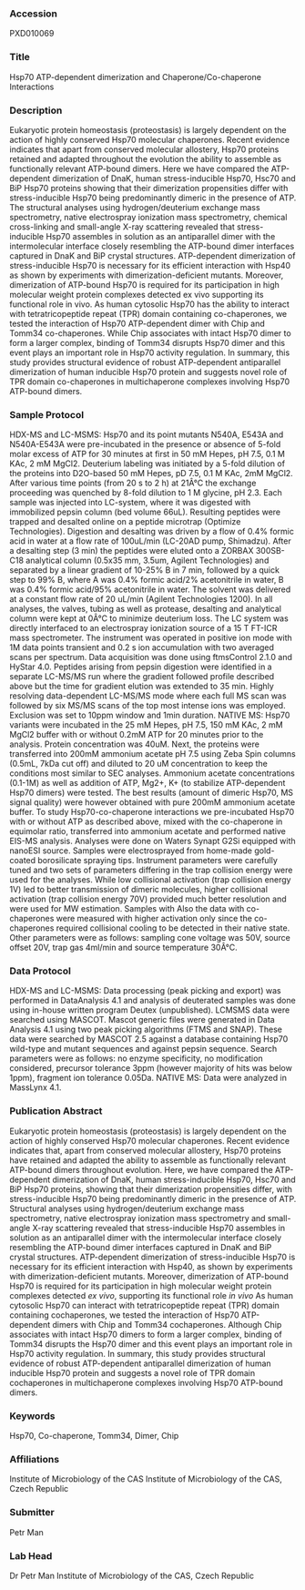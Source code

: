 ### Accession
PXD010069

### Title
Hsp70 ATP-dependent dimerization and Chaperone/Co-chaperone Interactions

### Description
Eukaryotic protein homeostasis (proteostasis) is largely dependent on the action of highly conserved Hsp70 molecular chaperones. Recent evidence indicates that apart from conserved molecular allostery, Hsp70 proteins retained and adapted throughout the evolution the ability to assemble as functionally relevant ATP-bound dimers. Here we have compared the ATP-dependent dimerization of DnaK, human stress-inducible Hsp70, Hsc70 and BiP Hsp70 proteins showing that their dimerization propensities differ with stress-inducible Hsp70 being predominantly dimeric in the presence of ATP. The structural analyses using hydrogen/deuterium exchange mass spectrometry, native electrospray ionization mass spectrometry, chemical cross-linking and small-angle X-ray scattering revealed that stress-inducible Hsp70 assembles in solution as an antiparallel dimer with the intermolecular interface closely resembling the ATP-bound dimer interfaces captured in DnaK and BiP crystal structures. ATP-dependent dimerization of stress-inducible Hsp70 is necessary for its efficient interaction with Hsp40 as shown by experiments with dimerization-deficient mutants. Moreover, dimerization of ATP-bound Hsp70 is required for its participation in high molecular weight protein complexes detected ex vivo supporting its functional role in vivo. As human cytosolic Hsp70 has the ability to interact with tetratricopeptide repeat (TPR) domain containing co-chaperones, we tested the interaction of Hsp70 ATP-dependent dimer with Chip and Tomm34 co-chaperones. While Chip associates with intact Hsp70 dimer to form a larger complex, binding of Tomm34 disrupts Hsp70 dimer and this event plays an important role in Hsp70 activity regulation. In summary, this study provides structural evidence of robust ATP-dependent antiparallel dimerization of human inducible Hsp70 protein and suggests novel role of TPR domain co-chaperones in multichaperone complexes involving Hsp70 ATP-bound dimers.

### Sample Protocol
HDX-MS and LC-MSMS: Hsp70 and its point mutants N540A, E543A and N540A-E543A were pre-incubated in the presence or absence of 5-fold molar excess of ATP for 30 minutes at first in 50 mM Hepes, pH 7.5, 0.1 M KAc, 2 mM MgCl2. Deuterium labeling was initiated by a 5-fold dilution of the proteins into D2O-based 50 mM Hepes, pD 7.5, 0.1 M KAc, 2mM MgCl2. After various time points (from 20 s to 2 h) at 21Â°C the exchange proceeding was quenched by 8-fold dilution to 1 M glycine, pH 2.3. Each sample was injected into LC-system, where it was digested with immobilized pepsin column (bed volume 66uL). Resulting peptides were trapped and desalted online on a peptide microtrap (Optimize Technologies). Digestion and desalting was driven by a flow of 0.4% formic acid in water at a flow rate of 100uL/min (LC-20AD pump, Shimadzu). After a desalting step (3 min) the peptides were eluted onto a ZORBAX 300SB-C18 analytical column (0.5x35 mm, 3.5um, Agilent Technologies) and separated by a linear gradient of 10-25% B in 7 min, followed by a quick step to 99% B, where A was 0.4% formic acid/2% acetonitrile in water, B was 0.4% formic acid/95% acetonitrile in water. The solvent was delivered at a constant flow rate of 20 uL/min (Agilent Technologies 1200). In all analyses, the valves, tubing as well as protease, desalting and analytical column were kept at 0Â°C to minimize deuterium loss.  The LC system was directly interfaced to an electrospray ionization source of a 15 T FT-ICR mass spectrometer. The instrument was operated in positive ion mode with 1M data points transient and 0.2 s ion accumulation with two averaged scans per spectrum. Data acquisition was done using ftmsControl 2.1.0 and HyStar 4.0. Peptides arising from pepsin digestion were identified in a separate LC-MS/MS run where the gradient followed profile described above but the time for gradient elution was extended to 35 min. Highly resolving data-dependent LC-MS/MS mode where each full MS scan was followed by six MS/MS scans of the top most intense ions was employed. Exclusion was set to 10ppm window and 1min duration.  NATIVE MS: Hsp70 variants were incubated in the 25 mM Hepes, pH 7.5, 150 mM KAc, 2 mM MgCl2 buffer with or without 0.2mM ATP for 20 minutes prior to the analysis. Protein concentration was 40uM. Next, the proteins were transferred into 200mM ammonium acetate pH 7.5 using Zeba Spin columns (0.5mL, 7kDa cut off) and diluted to 20 uM concentration to keep the conditions most similar to SEC analyses. Ammonium acetate concentrations (0.1-1M) as well as addition of ATP, Mg2+, K+ (to stabilize ATP-dependent Hsp70 dimers) were tested. The best results (amount of dimeric Hsp70, MS signal quality) were however obtained with pure 200mM ammonium acetate buffer. To study Hsp70-co-chaperone interactions we pre-incubated Hsp70 with or without ATP as described above, mixed with the co-chaperone in equimolar ratio, transferred into ammonium acetate and performed native EIS-MS analysis.  Analyses were done on Waters Synapt G2Si equipped with nanoESI source. Samples were electrosprayed from home-made gold-coated borosilicate spraying tips. Instrument parameters were carefully tuned and two sets of parameters differing in the trap collision energy were used for the analyses. While low collisional activation (trap collision energy 1V) led to better transmission of dimeric molecules, higher collisional activation (trap collision energy 70V) provided much better resolution and were used for MW estimation. Samples with Also the data with co-chaperones were measured with higher activation only since the co-chaperones required collisional cooling to be detected in their native state. Other parameters were as follows: sampling cone voltage was 50V, source offset 20V, trap gas 4ml/min and source temperature 30Â°C.

### Data Protocol
HDX-MS and LC-MSMS: Data processing (peak picking and export) was performed in DataAnalysis 4.1 and analysis of deuterated samples was done using in-house written program Deutex (unpublished). LCMSMS data were searched using MASCOT. Mascot generic files were generated in Data Analysis 4.1 using two peak picking algorithms (FTMS and SNAP). These data were searched by MASCOT 2.5 against a database containing Hsp70 wild-type and mutant sequences and against pepsin sequence. Search parameters were as follows: no enzyme specificity, no modification considered, precursor tolerance 3ppm (however majority of hits was below 1ppm), fragment ion tolerance 0.05Da.   NATIVE MS: Data were analyzed in MassLynx 4.1.

### Publication Abstract
Eukaryotic protein homeostasis (proteostasis) is largely dependent on the action of highly conserved Hsp70 molecular chaperones. Recent evidence indicates that, apart from conserved molecular allostery, Hsp70 proteins have retained and adapted the ability to assemble as functionally relevant ATP-bound dimers throughout evolution. Here, we have compared the ATP-dependent dimerization of DnaK, human stress-inducible Hsp70, Hsc70 and BiP Hsp70 proteins, showing that their dimerization propensities differ, with stress-inducible Hsp70 being predominantly dimeric in the presence of ATP. Structural analyses using hydrogen/deuterium exchange mass spectrometry, native electrospray ionization mass spectrometry and small-angle X-ray scattering revealed that stress-inducible Hsp70 assembles in solution as an antiparallel dimer with the intermolecular interface closely resembling the ATP-bound dimer interfaces captured in DnaK and BiP crystal structures. ATP-dependent dimerization of stress-inducible Hsp70 is necessary for its efficient interaction with Hsp40, as shown by experiments with dimerization-deficient mutants. Moreover, dimerization of ATP-bound Hsp70 is required for its participation in high molecular weight protein complexes detected <i>ex vivo</i>, supporting its functional role <i>in vivo</i> As human cytosolic Hsp70 can interact with tetratricopeptide repeat (TPR) domain containing cochaperones, we tested the interaction of Hsp70 ATP-dependent dimers with Chip and Tomm34 cochaperones. Although Chip associates with intact Hsp70 dimers to form a larger complex, binding of Tomm34 disrupts the Hsp70 dimer and this event plays an important role in Hsp70 activity regulation. In summary, this study provides structural evidence of robust ATP-dependent antiparallel dimerization of human inducible Hsp70 protein and suggests a novel role of TPR domain cochaperones in multichaperone complexes involving Hsp70 ATP-bound dimers.

### Keywords
Hsp70, Co-chaperone, Tomm34, Dimer, Chip

### Affiliations
Institute of Microbiology of the CAS
Institute of Microbiology of the CAS, Czech Republic

### Submitter
Petr Man

### Lab Head
Dr Petr Man
Institute of Microbiology of the CAS, Czech Republic


